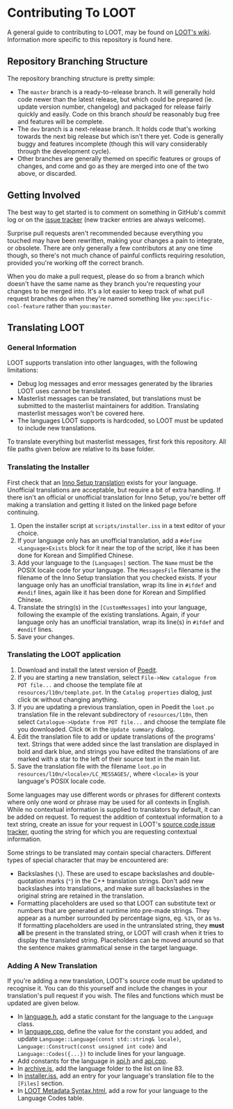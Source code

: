 Contributing To LOOT
====================

A general guide to contributing to LOOT, may be found on [LOOT's wiki](https://loot.github.io/docs/contributing/How-To-Contribute). Information more specific to this repository is found here.

## Repository Branching Structure

The repository branching structure is pretty simple:

* The `master` branch is a ready-to-release branch. It will generally hold code newer than the latest release, but which could be prepared (ie. update version number, changelog) and packaged for release fairly quickly and easily. Code on this branch *should* be reasonably bug free and features will be complete.
* The `dev` branch is a next-release branch. It holds code that's working towards the next big release but which isn't there yet. Code is generally buggy and features incomplete (though this will vary considerably through the development cycle).
* Other branches are generally themed on specific features or groups of changes, and come and go as they are merged into one of the two above, or discarded.

## Getting Involved

The best way to get started is to comment on something in GitHub's commit log or on the [issue tracker](https://github.com/loot/loot/issues) (new tracker entries are always welcome).

Surprise pull requests aren't recommended because everything you touched may have been rewritten, making your changes a pain to integrate, or obsolete. There are only generally a few contributors at any one time though, so there's not much chance of painful conflicts requiring resolution, provided you're working off the correct branch.

When you do make a pull request, please do so from a branch which doesn't have the same name as they branch you're requesting your changes to be merged into. It's a lot easier to keep track of what pull request branches do when they're named something like `you:specific-cool-feature` rather than `you:master`.

## Translating LOOT

### General Information

LOOT supports translation into other languages, with the following limitations:

* Debug log messages and error messages generated by the libraries LOOT uses cannot be translated.
* Masterlist messages can be translated, but translations must be submitted to the masterlist maintainers for addition. Translating masterlist messages won't be covered here.
* The languages LOOT supports is hardcoded, so LOOT must be updated to include new translations.

To translate everything but masterlist messages, first fork this repository. All file paths given below are relative to its base folder.

### Translating the Installer

First check that an [Inno Setup translation](http://www.jrsoftware.org/files/istrans/) exists for your language. Unofficial translations are acceptable, but require a bit of extra handling. If there isn't an official or unofficial translation for Inno Setup, you're better off making a translation and getting it listed on the linked page before continuing.

1. Open the installer script at `scripts/installer.iss` in a text editor of your choice.
2. If your language only has an unofficial translation, add a `#define <Language>Exists` block for it near the top of the script, like it has been done for Korean and Simplified Chinese.
3. Add your language to the `[Languages]` section. The `Name` must be the POSIX locale code for your language. The `MessagesFile` filename is the filename of the Inno Setup translation that you checked exists. If your language only has an unofficial translation, wrap its line in `#ifdef` and `#endif` lines, again like it has been done for Korean and Simplified Chinese.
4. Translate the string(s) in the `[CustomMessages]` into your language, following the example of the existing translations. Again, if your language only has an unofficial translation, wrap its line(s) in `#ifdef` and `#endif` lines.
5. Save your changes.

### Translating the LOOT application

1. Download and install the latest version of [Poedit](http://www.poedit.net/).
2. If you are starting a new translation, select `File->New catalogue from POT file...` and choose the template file at `resources/l10n/template.pot`. In the `Catalog properties` dialog, just click `OK` without changing anything.
3. If you are updating a previous translation, open in Poedit the `loot.po` translation file in the relevant subdirectory of `resources/l10n`, then select `Catalogue->Update from POT file...` and choose the template file you downloaded. Click `OK` in the `Update summary` dialog.
4. Edit the translation file to add or update translations of the programs' text. Strings that were added since the last translation are displayed in bold and dark blue, and strings you have edited the translations of are marked with a star to the left of their source text in the main list.
5. Save the translation file with the filename `loot.po` in `resources/l10n/<locale>/LC_MESSAGES/`, where `<locale>` is your language's POSIX locale code.

Some languages may use different words or phrases for different contexts where only one word or phrase may be used for all contexts in English. While no contextual information is supplied to translators by default, it can be added on request. To request the addition of contextual information to a text string, create an issue for your request in LOOT's [source code issue tracker](https://github.com/loot/loot/issues), quoting the string for which you are requesting contextual information.

Some strings to be translated may contain special characters. Different types of special character that may be encountered are:

* Backslashes (`\`). These are used to escape backslashes and double-quotation marks (`"`) in the C++ translation strings. Don't add new backslashes into translations, and make sure all backslashes in the original string are retained in the translation.
* Formatting placeholders are used so that LOOT can substitute text or numbers that are generated at runtime into pre-made strings. They appear as a number surrounded by percentage signs, eg. `%1%`, or as `%s`. If formatting placeholders are used in the untranslated string, they **must all** be present in the translated string, or LOOT will crash when it tries to display the translated string. Placeholders can be moved around so that the sentence makes grammatical sense in the target language.

### Adding A New Translation

If you're adding a new translation, LOOT's source code must be updated to recognise it. You can do this yourself and include the changes in your translation's pull request if you wish. The files and functions which must be updated are given below.

* In [language.h](src/backend/helpers/language.h), add a static constant for the language to the `Language` class.
* In [language.cpp](src/backend/helpers/language.cpp), define the value for the constant you added, and update `Language::Language(const std::string& locale)`, `Language::Construct(const unsigned int code)` and `Language::Codes({...})` to include lines for your language.
* Add constants for the language in [api.h](include/loot/api.h) and [api.cpp](src/api/api.cpp).
* In [archive.js](scripts/archive.js), add the language folder to the list on line 83.
* In [installer.iss](scripts/installer.iss), add an entry for your language's translation file to the `[Files]` section.
* In [LOOT Metadata Syntax.html](docs/LOOT%20Metadata%20Syntax.html), add a row for your language to the Language Codes table.
